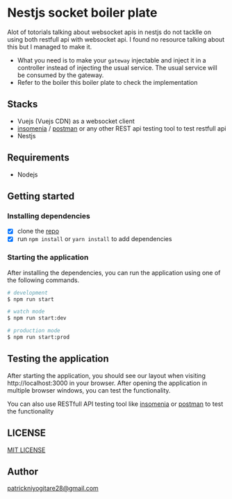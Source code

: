 # Nestjs socket boiler plate
Alot of totorials talking about websocket apis in nestjs do not tacklle on using both restfull api with websocket api. I found no resource talking about this but I managed to make it. 

- What you need is to make your `gateway` injectable and inject it in a controller instead of injecting the usual service. The usual service will be consumed by the gateway.
- Refer to the boiler this boiler plate to check the implementation

## Stacks
- Vuejs (Vuejs CDN) as a websocket client
- [insomenia](https://insomnia.rest/) / [postman](https://www.postman.com/) or any other REST api testing tool to test restfull api
- Nestjs

## Requirements

- Nodejs

## Getting started

### Installing dependencies

- [X] clone the [repo](https://github.com/PatrickNiyogitare28/nestjs-socket-boiler-plate)
- [X] run `npm install` or `yarn install` to add dependencies

### Starting the application

After installing the dependencies, you can run the application using one of the following commands.

```bash
# development
$ npm run start

# watch mode
$ npm run start:dev

# production mode
$ npm run start:prod
```

## Testing the application

After starting the application, you should see our layout when visiting http://localhost:3000 in your browser. After opening the application in multiple browser windows, you can test the functionality. 

You can also use RESTfull API testing tool like [insomenia](https://insomnia.rest/) or [postman](https://www.postman.com/) to test the functionality

## LICENSE
[MIT LICENSE](https://github.com/PatrickNiyogitare28/nestjs-socket-boiler-plate/blob/main/LICENSE)

## Author
patrickniyogitare28@gmail.com
